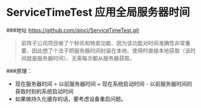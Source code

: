 # ServiceTimeTest 应用全局服务器时间
###地址 https://github.com/qinci/ServiceTimeTest.git

> 前阵子公司项目做了个秒杀和特卖功能、因为该功能对时间准确性非常重要、因此想了个法子把服务器时间封装在本地、使用时直接本地获取（该时间就是服务器时间）、无需每次都从服务器获取。

###原理：
* 现在服务器时间  = 以前服务器时间 + 现在系统启动时间 - 以前服务器时间的获取时刻的系统启动时间
* 如果做持久化缓存的话，要考虑设备重启问题。